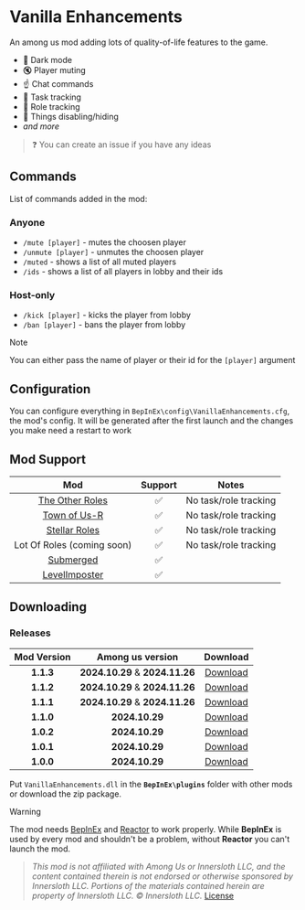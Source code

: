 # Vanilla Enhancements

An among us mod adding lots of quality-of-life features to the game.

- 🌙 Dark mode
- 🔇 Player muting
- ☝️ Chat commands
- 📝 Task tracking
- 👤 Role tracking
- 👀 Things disabling/hiding
- *and more*

> ❓
> You can create an issue if you have any ideas

## Commands
List of commands added in the mod:
### Anyone
- `/mute [player]` - mutes the choosen player
- `/unmute [player]` - unmutes the choosen player
- `/muted` - shows a list of all muted players
- `/ids` - shows a list of all players in lobby and their ids
### Host-only
- `/kick [player]` - kicks the player from lobby
- `/ban [player]` - bans the player from lobby
> [!Note]
> You can either pass the name of player or their id for the `[player]` argument 


## Configuration
You can configure everything in `BepInEx\config\VanillaEnhancements.cfg`, the mod's config.
It will be generated after the first launch and the changes you make need a restart to work


## Mod Support
| Mod | Support | Notes |
|:-:|:-:|:-:|
| [The Other Roles](https://github.com/TheOtherRolesAU/TheOtherRoles) | ✅ | No task/role tracking |
| [Town of Us-R](https://github.com/eDonnes124/Town-Of-Us-R) | ✅ | No task/role tracking |
| [Stellar Roles](https://github.com/Mr-Fluuff/StellarRolesAU) | ✅ | No task/role tracking |
| Lot Of Roles (coming soon) | ✅ | No task/role tracking |
| [Submerged](https://github.com/SubmergedAmongUs/Submerged) | ✅ |  |
| [LevelImposter](https://github.com/DigiWorm0/LevelImposter) | ✅ |  |

## Downloading
### Releases
| Mod Version | Among us version | Download |
|:-:|:-:|:-:|
| **1.1.3** | **2024.10.29** & **2024.11.26** | [Download](https://github.com/xChipseq/VanillaEnhancements/releases/tag/1.1.3) |
| **1.1.2** | **2024.10.29** & **2024.11.26** | [Download](https://github.com/xChipseq/VanillaEnhancements/releases/tag/1.1.2) |
| **1.1.1** | **2024.10.29** & **2024.11.26** | [Download](https://github.com/xChipseq/VanillaEnhancements/releases/tag/1.1.1) |
| **1.1.0** | **2024.10.29** | [Download](https://github.com/xChipseq/VanillaEnhancements/releases/tag/1.1.0) |
| **1.0.2** | **2024.10.29** | [Download](https://github.com/xChipseq/VanillaEnhancements/releases/tag/1.0.2) |
| **1.0.1** | **2024.10.29** | [Download](https://github.com/xChipseq/VanillaEnhancements/releases/tag/1.0.1) |
| **1.0.0** | **2024.10.29** | [Download](https://github.com/xChipseq/VanillaEnhancements/releases/tag/1.0.0) |

Put `VanillaEnhancements.dll` in the **`BepInEx\plugins`** folder with other mods or download the zip package.
> [!Warning]
> The mod needs [BepInEx](https://builds.bepinex.dev/projects/bepinex_be) and [Reactor](https://github.com/nuclearpowered/reactor) to work properly. While **BepInEx** is used by every mod and shouldn't be a problem, without **Reactor** you can't launch the mod.

> *This mod is not affiliated with Among Us or Innersloth LLC, and the content contained therein is not endorsed or otherwise sponsored by Innersloth LLC. Portions of the materials contained herein are property of Innersloth LLC. © Innersloth LLC.*
> [License](./LICENSE)

